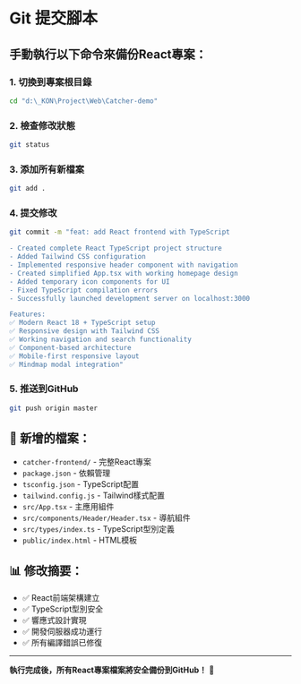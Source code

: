 # Git 提交腳本

## 手動執行以下命令來備份React專案：

### 1. 切換到專案根目錄
```bash
cd "d:\_KON\Project\Web\Catcher-demo"
```

### 2. 檢查修改狀態
```bash
git status
```

### 3. 添加所有新檔案
```bash
git add .
```

### 4. 提交修改
```bash
git commit -m "feat: add React frontend with TypeScript

- Created complete React TypeScript project structure
- Added Tailwind CSS configuration
- Implemented responsive header component with navigation
- Created simplified App.tsx with working homepage design
- Added temporary icon components for UI
- Fixed TypeScript compilation errors
- Successfully launched development server on localhost:3000

Features:
✅ Modern React 18 + TypeScript setup
✅ Responsive design with Tailwind CSS
✅ Working navigation and search functionality
✅ Component-based architecture
✅ Mobile-first responsive layout
✅ Mindmap modal integration"
```

### 5. 推送到GitHub
```bash
git push origin master
```

## 📁 新增的檔案：
- `catcher-frontend/` - 完整React專案
- `package.json` - 依賴管理
- `tsconfig.json` - TypeScript配置
- `tailwind.config.js` - Tailwind樣式配置
- `src/App.tsx` - 主應用組件
- `src/components/Header/Header.tsx` - 導航組件
- `src/types/index.ts` - TypeScript型別定義
- `public/index.html` - HTML模板

## 📊 修改摘要：
- ✅ React前端架構建立
- ✅ TypeScript型別安全
- ✅ 響應式設計實現
- ✅ 開發伺服器成功運行
- ✅ 所有編譯錯誤已修復

---
**執行完成後，所有React專案檔案將安全備份到GitHub！** 🚀
